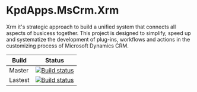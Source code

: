 # KpdApps.MsCrm.Xrm

Xrm it's strategic approach to build a unified system that connects all aspects of busicess together. This project is designed to simplify, speed up and systematize the development of plug-ins, workflows and actions in the customizing process of Microsoft Dynamics CRM. 

| Build | Status |
| ------ | ------ |
| Master | [![Build status](https://ci.appveyor.com/api/projects/status/wliv023f7dqfarsg?svg=true)](https://ci.appveyor.com/project/KpdAppsProject/mscrm-xrm) |
| Lastest| [![Build status](https://ci.appveyor.com/api/projects/status/wliv023f7dqfarsg/branch/develop?svg=true)](https://ci.appveyor.com/project/KpdAppsProject/mscrm-xrm/branch/develop) |